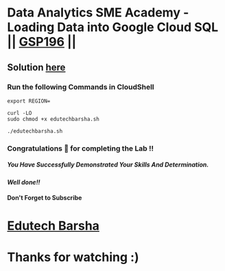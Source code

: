 # Data Analytics SME Academy - Loading Data into Google Cloud SQL || [GSP196](https://www.cloudskillsboost.google/focuses/1157?parent=catalog) ||

## Solution [here](https://youtu.be/gxmuKXpxKEY)

### Run the following Commands in CloudShell

```
export REGION=
```
```
curl -LO 
sudo chmod +x edutechbarsha.sh

./edutechbarsha.sh
```

### Congratulations 🎉 for completing the Lab !!

##### *You Have Successfully Demonstrated Your Skills And Determination.*

#### *Well done!!*

#### Don't Forget to Subscribe

# [Edutech Barsha](https://www.youtube.com/@edutechbarsha)

# Thanks for watching :)

